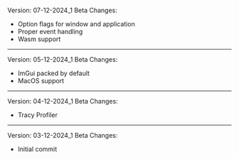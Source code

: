 Version: 07-12-2024_1 Beta 
Changes:
- Option flags for window and application 
- Proper event handling
- Wasm support

---------------------------

Version: 05-12-2024_1 Beta 
Changes:
- ImGui packed by default 
- MacOS support 

---------------------------

Version: 04-12-2024_1 Beta 
Changes:
- Tracy Profiler 

---------------------------

Version: 03-12-2024_1 Beta 
Changes:
- Initial commit
